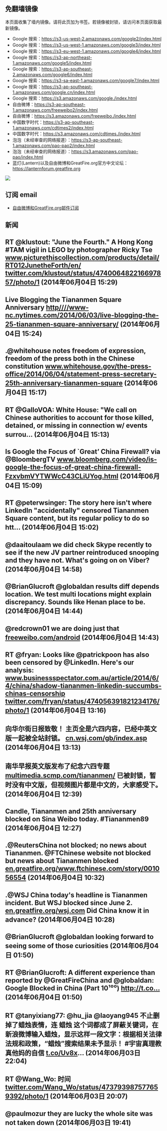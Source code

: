 ## 免翻墙镜像
本页面收集了墙内镜像。请将此页加为书签。若镜像被封锁，请访问本页面获取最新镜像。
* Google 搜索：https://s3-us-west-2.amazonaws.com/google2/index.html
* Google 搜索：https://s3-us-west-1.amazonaws.com/google3/index.html
* Google 搜索：https://s3-eu-west-1.amazonaws.com/google4/index.html
* Google 搜索：https://s3-ap-northeast-1.amazonaws.com/google5/index.html
* Google 搜索：https://s3-ap-southeast-2.amazonaws.com/google6/index.html
* Google 搜索：https://s3-sa-east-1.amazonaws.com/google7/index.html
* Google 搜索：https://s3-ap-southeast-1.amazonaws.com/google.cn/index.html
* Google 搜索：https://s3.amazonaws.com/google./index.html
* 自由微博：https://s3-ap-southeast-1.amazonaws.com/freeweibo2/index.html
* 自由微博：https://s3.amazonaws.com/freeweibo./index.html
* 中国数字时代：https://s3-ap-southeast-1.amazonaws.com/cdtimes2/index.html
* 中国数字时代：https://s3.amazonaws.com/cdtimes./index.html
* 泡泡（未经审查的网络报道）：https://s3-ap-southeast-1.amazonaws.com/pao-pao2/index.html
* 泡泡（未经审查的网络报道）：https://s3.amazonaws.com/pao-pao/index.html
* 蓝灯(Lantern)以及自由微博和GreatFire.org官方中文论坛：https://lanternforum.greatfire.org

<img src="https://raw.githubusercontent.com/greatfire/z/master/logos.gif" />

## 订阅 email
* <a href="https://greatfire.us7.list-manage.com/subscribe?u=854fca58782082e0cbdf204a0&id=c78949b93c">自由微博和GreatFire.org邮件订阅</a>
    
## 新闻
RT @klustout: "June the Fourth." A Hong Kong #TAM vigil in LEGO by photographer Ricky Tse <a href="http://www.picturethiscollection.com/products/detail/RT012JunetheForth/en/">www.picturethiscollection.com/products/detail/RT012JunetheForth/en/</a> <a href="https://twitter.com/klustout/status/474006482216697857/photo/1">twitter.com/klustout/status/474006482216697857/photo/1</a> (2014年06月04日 15:29)
 ---
Live Blogging the Tiananmen Square Anniversary <a href="HTTP://http:////www-nc.nytimes.com/2014/06/03/live-blogging-the-25-tiananmen-square-anniversary/?=_php=true&_type=blogs&_php=true&_type=blogs&_php=true&_type=blogs&_php=true&_type=blogs&_php=true&_type=blogs&_php=true&_type=blogs&_php=true&_type=blogs&smid=tw-share&_r=6&">http////www-nc.nytimes.com/2014/06/03/live-blogging-the-25-tiananmen-square-anniversary/</a> (2014年06月04日 15:24)
 ---
.@whitehouse notes freedom of expression, freedom of the press both in the Chinese constitution <a href="http://www.whitehouse.gov/the-press-office/2014/06/04/statement-press-secretary-25th-anniversary-tiananmen-square">www.whitehouse.gov/the-press-office/2014/06/04/statement-press-secretary-25th-anniversary-tiananmen-square</a> (2014年06月04日 15:17)
 ---
RT @GalloVOA: White House: "We call on Chinese authorities to account for those killed, detained, or missing in connection w/ events surrou… (2014年06月04日 15:13)
 ---
Is Google the Focus of `Great’ China Firewall? via @BloombergTV <a href="http://www.bloomberg.com/video/is-google-the-focus-of-great-china-firewall-FzxvbmVYTWWcC43CLiUYog.html">www.bloomberg.com/video/is-google-the-focus-of-great-china-firewall-FzxvbmVYTWWcC43CLiUYog.html</a> (2014年06月04日 15:09)
 ---
RT @peterwsinger: The story here isn't where LinkedIn "accidentally" censored Tiananmen Square content, but its regular policy to do so
htt… (2014年06月04日 15:02)
 ---
@daaitoulaam we did check Skype recently to see if the new JV partner reintroduced snooping and they have not. What's going on on Viber? (2014年06月04日 14:58)
 ---
@BrianGlucroft @globaldan results diff depends location. We test multi locations might explain discrepancy. Sounds like Henan place to be. (2014年06月04日 14:44)
 ---
@redcrown01 we are doing just that <a href="https://freeweibo.com/android">freeweibo.com/android</a> (2014年06月04日 14:43)
 ---
RT @fryan: Looks like @patrickpoon has also been censored by @LinkedIn. Here's our analysis: <a href="http://www.businessspectator.com.au/article/2014/6/4/china/shadow-tiananmen-linkedin-succumbs-chinas-censorship">www.businessspectator.com.au/article/2014/6/4/china/shadow-tiananmen-linkedin-succumbs-chinas-censorship</a> <a href="https://twitter.com/fryan/status/474056391821234176/photo/1">twitter.com/fryan/status/474056391821234176/photo/1</a> (2014年06月04日 13:16)
 ---
向华尔街日报致敬！ 主页全是六四内容，已经中英文版一起被全站封锁。  <a href="http://cn.wsj.com/gb/index.asp">cn.wsj.com/gb/index.asp</a> (2014年06月04日 13:13)
 ---
南华早报英文版发布了纪念六四专题 <a href="http://multimedia.scmp.com/tiananmen/">multimedia.scmp.com/tiananmen/</a> 已被封锁，暂时没有中文版，但视频图片都是中文的，大家感受下。 (2014年06月04日 12:39)
 ---
Candle, Tiananmen and 25th anniversary blocked on Sina Weibo today. #Tiananmen89 (2014年06月04日 12:27)
 ---
.@ReutersChina not blocked; no news about Tiananmen. @FTChinese website not blocked but news about Tiananmen blocked <a href="https://en.greatfire.org/www.ftchinese.com/story/001056554">en.greatfire.org/www.ftchinese.com/story/001056554</a> (2014年06月04日 10:32)
 ---
.@WSJ China today's headline is Tiananmen incident. But WSJ blocked since June 2. <a href="https://en.greatfire.org/wsj.com">en.greatfire.org/wsj.com</a> Did China know it in advance? (2014年06月04日 10:28)
 ---
@BrianGlucroft @globaldan looking forward to seeing some of those curiosities (2014年06月04日 01:50)
 ---
RT @BrianGlucroft: A different experience than reported by @GreatFireChina and @globaldan: Google Blocked in China (Part 10¹⁰⁰) http://t.co… (2014年06月04日 01:50)
 ---
RT @tanyixiang77: @hu_jia @laoyang945 不止删掉了蜡烛表情，连 蜡烛 这个词都成了屏蔽关键词，在新浪微博输入蜡烛，显示这样一段文字：根据相关法律法规和政策，“蜡烛”搜索结果未予显示！ #宇宙真理教真他妈的自信 <a href="http://t.co/Uv8x">t.co/Uv8x</a>… (2014年06月03日 22:04)
 ---
RT @Wang_Wo: 时间 <a href="https://twitter.com/Wang_Wo/status/473793987577659392/photo/1">twitter.com/Wang_Wo/status/473793987577659392/photo/1</a> (2014年06月03日 20:07)
 ---
@paulmozur they are lucky the whole site was not taken down (2014年06月03日 19:41)
 ---
